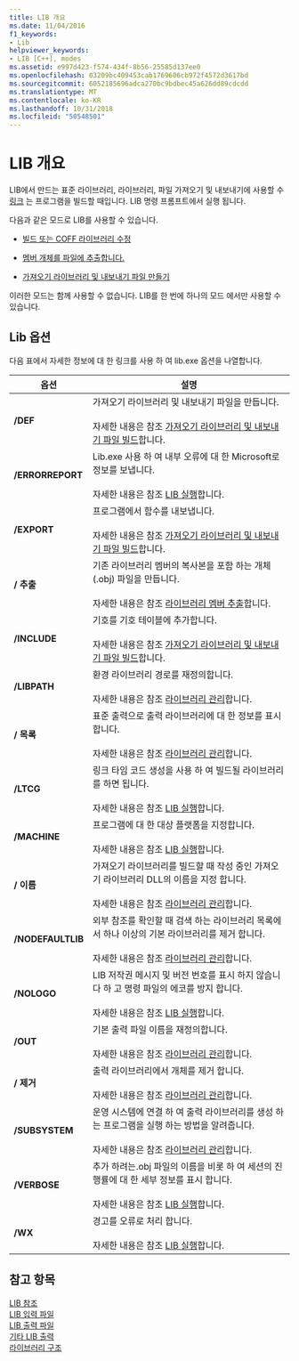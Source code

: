 ```yaml
---
title: LIB 개요
ms.date: 11/04/2016
f1_keywords:
- Lib
helpviewer_keywords:
- LIB [C++], modes
ms.assetid: e997d423-f574-434f-8b56-25585d137ee0
ms.openlocfilehash: 03209bc409453cab1769606cb972f4572d3617bd
ms.sourcegitcommit: 6052185696adca270bc9bdbec45a626dd89cdcdd
ms.translationtype: MT
ms.contentlocale: ko-KR
ms.lasthandoff: 10/31/2018
ms.locfileid: "50548501"
---
```

# <a name="overview-of-lib"></a>LIB 개요

LIB에서 만드는 표준 라이브러리, 라이브러리, 파일 가져오기 및 내보내기에 사용할 수 [링크](../../build/reference/linker-options.md) 는 프로그램을 빌드할 때입니다. LIB 명령 프롬프트에서 실행 됩니다.

다음과 같은 모드로 LIB를 사용할 수 있습니다.

- [빌드 또는 COFF 라이브러리 수정](../../build/reference/managing-a-library.md)

- [멤버 개체를 파일에 추출합니다.](../../build/reference/extracting-a-library-member.md)

- [가져오기 라이브러리 및 내보내기 파일 만들기](../../build/reference/working-with-import-libraries-and-export-files.md)

이러한 모드는 함께 사용할 수 없습니다. LIB를 한 번에 하나의 모드 에서만 사용할 수 있습니다.

## <a name="lib-options"></a>Lib 옵션

다음 표에서 자세한 정보에 대 한 링크를 사용 하 여 lib.exe 옵션을 나열합니다.

|옵션|설명|
|-|-|
|**/DEF**|가져오기 라이브러리 및 내보내기 파일을 만듭니다.<br/><br/>자세한 내용은 참조 [가져오기 라이브러리 및 내보내기 파일 빌드](../../build/reference/building-an-import-library-and-export-file.md)합니다.|
|**/ERRORREPORT**|   Lib.exe 사용 하 여 내부 오류에 대 한 Microsoft로 정보를 보냅니다.<br/><br/>자세한 내용은 참조 [LIB 실행](../../build/reference/running-lib.md)합니다.|
|**/EXPORT**|   프로그램에서 함수를 내보냅니다.<br/><br/>자세한 내용은 참조 [가져오기 라이브러리 및 내보내기 파일 빌드](../../build/reference/building-an-import-library-and-export-file.md)합니다.|
|**/ 추출**|   기존 라이브러리 멤버의 복사본을 포함 하는 개체 (.obj) 파일을 만듭니다.<br/><br/>자세한 내용은 참조 [라이브러리 멤버 추출](../../build/reference/extracting-a-library-member.md)합니다.|
|**/INCLUDE**|   기호를 기호 테이블에 추가합니다.<br/><br/>자세한 내용은 참조 [가져오기 라이브러리 및 내보내기 파일 빌드](../../build/reference/building-an-import-library-and-export-file.md)합니다.|
|**/LIBPATH**|   환경 라이브러리 경로를 재정의합니다.<br/><br/>자세한 내용은 참조 [라이브러리 관리](../../build/reference/managing-a-library.md)합니다.|
|**/ 목록**|   표준 출력으로 출력 라이브러리에 대 한 정보를 표시합니다.<br/><br/>자세한 내용은 참조 [라이브러리 관리](../../build/reference/managing-a-library.md)합니다.|
|**/LTCG**|   링크 타임 코드 생성을 사용 하 여 빌드될 라이브러리를 하면 됩니다.<br/><br/>자세한 내용은 참조 [LIB 실행](../../build/reference/running-lib.md)합니다.|
|**/MACHINE**|   프로그램에 대 한 대상 플랫폼을 지정합니다.<br/><br/>자세한 내용은 참조 [LIB 실행](../../build/reference/running-lib.md)합니다.|
|**/ 이름**|   가져오기 라이브러리를 빌드할 때 작성 중인 가져오기 라이브러리 DLL의 이름을 지정 합니다.<br/><br/>자세한 내용은 참조 [라이브러리 관리](../../build/reference/managing-a-library.md)합니다.|
|**/NODEFAULTLIB**|   외부 참조를 확인할 때 검색 하는 라이브러리 목록에서 하나 이상의 기본 라이브러리를 제거 합니다.<br/><br/>자세한 내용은 참조 [라이브러리 관리](../../build/reference/managing-a-library.md)합니다.|
|**/NOLOGO**|   LIB 저작권 메시지 및 버전 번호를 표시 하지 않습니다 하 고 명령 파일의 에코를 방지 합니다.<br/><br/>자세한 내용은 참조 [LIB 실행](../../build/reference/running-lib.md)합니다.|
|**/OUT**|   기본 출력 파일 이름을 재정의합니다.<br/><br/>자세한 내용은 참조 [라이브러리 관리](../../build/reference/managing-a-library.md)합니다.|
|**/ 제거**|   출력 라이브러리에서 개체를 제거 합니다.<br/><br/>자세한 내용은 참조 [라이브러리 관리](../../build/reference/managing-a-library.md)합니다.|
|**/SUBSYSTEM**|   운영 시스템에 연결 하 여 출력 라이브러리를 생성 하는 프로그램을 실행 하는 방법을 알려줍니다.<br/><br/>자세한 내용은 참조 [라이브러리 관리](../../build/reference/managing-a-library.md)합니다.|
|**/VERBOSE**|   추가 하려는.obj 파일의 이름을 비롯 하 여 세션의 진행률에 대 한 세부 정보를 표시 합니다.<br/><br/>자세한 내용은 참조 [LIB 실행](../../build/reference/running-lib.md)합니다.|
|**/WX**|   경고를 오류로 처리 합니다.<br/><br/>자세한 내용은 참조 [LIB 실행](../../build/reference/running-lib.md)합니다.|

## <a name="see-also"></a>참고 항목

[LIB 참조](../../build/reference/lib-reference.md)<br/>
[LIB 입력 파일](../../build/reference/lib-input-files.md)<br/>
[LIB 출력 파일](../../build/reference/lib-output-files.md)<br/>
[기타 LIB 출력](../../build/reference/other-lib-output.md)<br/>
[라이브러리 구조](../../build/reference/structure-of-a-library.md)